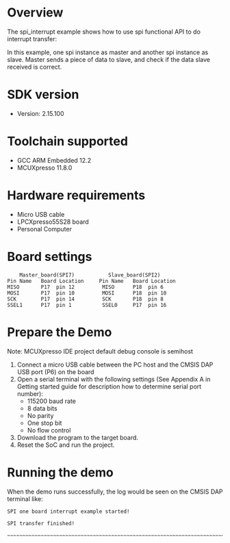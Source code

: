 Overview
========
The spi_interrupt example shows how to use spi functional API to do interrupt transfer:

In this example, one spi instance as master and another spi instance as slave. Master sends a piece of data to slave,
and check if the data slave received is correct.

SDK version
===========
- Version: 2.15.100

Toolchain supported
===================
- GCC ARM Embedded  12.2
- MCUXpresso  11.8.0

Hardware requirements
=====================
- Micro USB cable
- LPCXpresso55S28 board
- Personal Computer

Board settings
==============
~~~~~~~~~~~~~~~~~~~~~~~~~~~~~~~~~~~~~~~~~~~~~~~~~~~~~~~~~~~~~~~~~~~~~~~
    Master_board(SPI7)           Slave_board(SPI2)                          
Pin Name   Board Location     Pin Name   Board Location                     
MISO       P17  pin 12         MISO      P18  pin 6
MOSI       P17  pin 10         MOSI      P18  pin 10
SCK        P17  pin 14         SCK       P18  pin 8
SSEL1      P17  pin 1          SSEL0     P17  pin 16
~~~~~~~~~~~~~~~~~~~~~~~~~~~~~~~~~~~~~~~~~~~~~~~~~~~~~~~~~~~~~~~~~~~~~~~

Prepare the Demo
================
Note: MCUXpresso IDE project default debug console is semihost
1.  Connect a micro USB cable between the PC host and the CMSIS DAP USB port (P6) on the board
2.  Open a serial terminal with the following settings (See Appendix A in Getting started guide for description how to determine serial port number):
    - 115200 baud rate
    - 8 data bits
    - No parity
    - One stop bit
    - No flow control
3.  Download the program to the target board.
4.  Reset the SoC and run the project.

Running the demo
================
When the demo runs successfully, the log would be seen on the CMSIS DAP terminal like:

~~~~~~~~~~~~~~~~~~~~~~~~~~~~~~~~~~~~~~~~~~~~~~~~~~~~~~~~~~~~~~~~~~~~~~~~~~~~~~~~~~~
SPI one board interrupt example started!

SPI transfer finished!
​~~~~~~~~~~~~~~~~~~~~~~~~~~~~~~~~~~~~~~~~~~~~~~~~~~~~~~~~~~~~~~~~~~~~~~~~~~~~~~~~~~~~~

~~~~~~~~~~~~~~~~~~~~~~~~~~~~~~~~~~~~~~~~~~~~~~~~~~~~~~~~~~~~~~~~~~~~~~~~~~~~~~~~~~~

